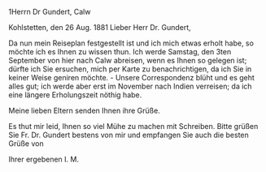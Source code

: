 1Herrn Dr Gundert, Calw

 Kohlstetten, den 26 Aug. 1881
Lieber Herr Dr. Gundert,


Da nun mein Reiseplan festgestellt ist und ich mich etwas erholt habe, so möchte ich es Ihnen zu wissen thun. Ich werde Samstag, den 3ten September von hier nach Calw abreisen, wenn es Ihnen so gelegen ist; dürfte ich Sie ersuchen, mich per Karte zu benachrichtigen, da ich Sie in keiner Weise geniren möchte. - Unsere Correspondenz blüht und es geht alles gut; ich werde aber erst im November nach Indien verreisen; da ich eine längere Erholungszeit nöthig habe.

Meine lieben Eltern senden Ihnen ihre Grüße.

Es thut mir leid, Ihnen so viel Mühe zu machen mit Schreiben. Bitte grüßen Sie Fr. Dr. Gundert bestens von mir und empfangen Sie auch die besten Grüße von

 Ihrer ergebenen I. M.
